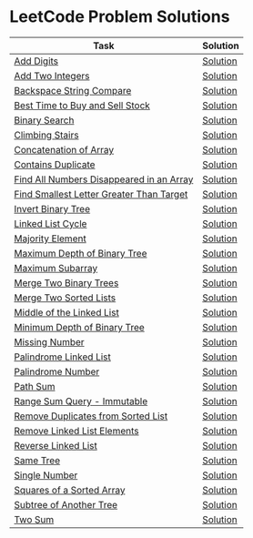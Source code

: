 # LeetCode Problem Solutions

| Task                                                                                                               | Solution                                                |
|--------------------------------------------------------------------------------------------------------------------|---------------------------------------------------------|
| [Add Digits](https://leetcode.com/problems/add-digits)                                                             | [Solution](add-digits.py)                               |
| [Add Two Integers](https://leetcode.com/problems/add-two-integers)                                                 | [Solution](add-two-integers.py)                         |
| [Backspace String Compare](https://leetcode.com/problems/backspace-string-compare)                                 | [Solution](backspace-string-compare.py)                 |
| [Best Time to Buy and Sell Stock](https://leetcode.com/problems/best-time-to-buy-and-sell-stock)                   | [Solution](best-time-buy-stock.py)                      |
| [Binary Search](https://leetcode.com/problems/binary-search)                                                       | [Solution](binary-search.py)                            |
| [Climbing Stairs](https://leetcode.com/problems/climbing-stairs)                                                   | [Solution](climbing-stairs.py)                          |
| [Concatenation of Array](https://leetcode.com/problems/concatenation-of-array)                                     | [Solution](concatenation-of-array.py)                   |
| [Contains Duplicate](https://leetcode.com/problems/contains-duplicate)                                             | [Solution](contains-duplicate.py)                       |
| [Find All Numbers Disappeared in an Array](https://leetcode.com/problems/find-all-numbers-disappeared-in-an-array) | [Solution](find-disappeared-numbers.py)                 |
| [Find Smallest Letter Greater Than Target](https://leetcode.com/problems/find-smallest-letter-greater-than-target) | [Solution](find-smallest-letter-greater-than-target.py) |
| [Invert Binary Tree](https://leetcode.com/problems/invert-binary-tree)                                             | [Solution](invert-binary-tree.py)                       |
| [Linked List Cycle](https://leetcode.com/problems/linked-list-cycle)                                               | [Solution](linked-list-cycle.py)                        |
| [Majority Element](https://leetcode.com/problems/majority-element/)                                                | [Solution](majority-element.py)                         |
| [Maximum Depth of Binary Tree](https://leetcode.com/problems/maximum-depth-of-binary-tree)                         | [Solution](maximum-depth-binary-tree.py)                |
| [Maximum Subarray](https://leetcode.com/problems/maximum-subarray)                                                 | [Solution](maximum-subarray.py)                         |
| [Merge Two Binary Trees](https://leetcode.com/problems/merge-two-binary-trees)                                     | [Solution](merge-two-binary-trees.py)                   |
| [Merge Two Sorted Lists](https://leetcode.com/problems/merge-two-sorted-lists)                                     | [Solution](merge-two-sorted-lists.py)                   |
| [Middle of the Linked List](https://leetcode.com/problems/middle-of-the-linked-list/)                              | [Solution](middle-linked-list.py)                       |
| [Minimum Depth of Binary Tree](https://leetcode.com/problems/minimum-depth-of-binary-tree)                         | [Solution](minimum-depth-binary-tree.py)                |
| [Missing Number](https://leetcode.com/problems/missing-number)                                                     | [Solution](missing-number.py)                           |
| [Palindrome Linked List](https://leetcode.com/problems/palindrome-linked-list)                                     | [Solution](palindrome-linked-list.py)                   |
| [Palindrome Number](https://leetcode.com/problems/palindrome-number/)                                              | [Solution](palindrome-number.py)                        |
| [Path Sum](https://leetcode.com/problems/path-sum)                                                                 | [Solution](path-sum.py)                                 |
| [Range Sum Query - Immutable](https://leetcode.com/problems/range-sum-query-immutable)                             | [Solution](range-sum-query.py)                          |
| [Remove Duplicates from Sorted List](https://leetcode.com/problems/remove-duplicates-from-sorted-list)             | [Solution](remove-duplicates-sorted-list.py)            |
| [Remove Linked List Elements](https://leetcode.com/problems/remove-linked-list-elements)                           | [Solution](remove-linked-list-elements.py)              |
| [Reverse Linked List](https://leetcode.com/problems/reverse-linked-list)                                           | [Solution](reverse-linked-list.py)                      |
| [Same Tree](https://leetcode.com/problems/same-tree/)                                                              | [Solution](same-tree.py)                                |
| [Single Number](https://leetcode.com/problems/single-number)                                                       | [Solution](single-number.py)                            |
| [Squares of a Sorted Array](https://leetcode.com/problems/squares-of-a-sorted-array/)                              | [Solution](squares-of-sorted-array.py)                  |
| [Subtree of Another Tree](https://leetcode.com/problems/subtree-of-another-tree/)                                  | [Solution](subtree-of-another-tree.py)                  |
| [Two Sum](https://leetcode.com/problems/two-sum)                                                                   | [Solution](two-sum.py)                                  |

